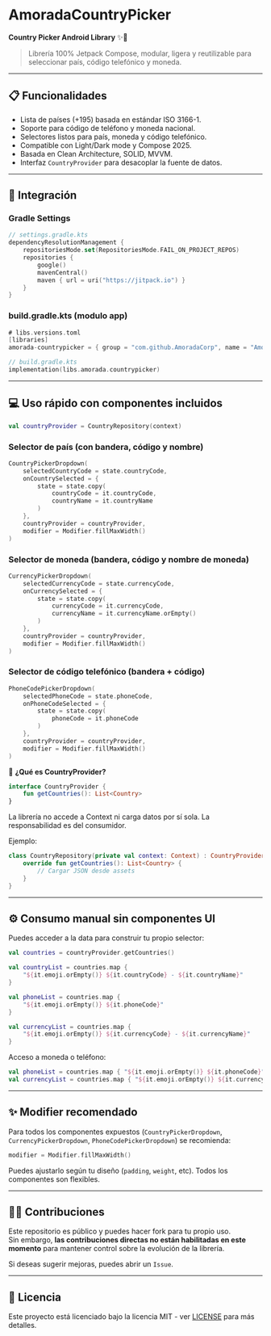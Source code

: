 # AmoradaCountryPicker

**Country Picker Android Library** ✨🚀

> Librería 100% Jetpack Compose, modular, ligera y reutilizable para seleccionar país, código telefónico y moneda.

---

## 📋 Funcionalidades

- Lista de países (+195) basada en estándar ISO 3166-1.
- Soporte para código de teléfono y moneda nacional.
- Selectores listos para país, moneda y código telefónico.
- Compatible con Light/Dark mode y Compose 2025.
- Basada en Clean Architecture, SOLID, MVVM.
- Interfaz `CountryProvider` para desacoplar la fuente de datos.

---

## 🚀 Integración

### Gradle Settings

```kotlin
// settings.gradle.kts
dependencyResolutionManagement {
    repositoriesMode.set(RepositoriesMode.FAIL_ON_PROJECT_REPOS)
    repositories {
        google()
        mavenCentral()
        maven { url = uri("https://jitpack.io") }
    }
}

```

### build.gradle.kts (modulo app)

```kotlin
# libs.versions.toml
[libraries]
amorada-countrypicker = { group = "com.github.AmoradaCorp", name = "AmoradaCountryPicker", version = "v1.3.0" }

```

```kotlin
// build.gradle.kts
implementation(libs.amorada.countrypicker)
```

---

## 💻 Uso rápido con componentes incluidos
```kotlin
val countryProvider = CountryRepository(context)
```

### Selector de país (con bandera, código y nombre)

```kotlin
CountryPickerDropdown(
    selectedCountryCode = state.countryCode,
    onCountrySelected = {
        state = state.copy(
            countryCode = it.countryCode,
            countryName = it.countryName
        )
    },
    countryProvider = countryProvider,
    modifier = Modifier.fillMaxWidth()
)

```

### Selector de moneda (bandera, código y nombre de moneda)

```kotlin
CurrencyPickerDropdown(
    selectedCurrencyCode = state.currencyCode,
    onCurrencySelected = {
        state = state.copy(
            currencyCode = it.currencyCode,
            currencyName = it.currencyName.orEmpty()
        )
    },
    countryProvider = countryProvider,
    modifier = Modifier.fillMaxWidth()
)

```

### Selector de código telefónico (bandera + código)

```kotlin
PhoneCodePickerDropdown(
    selectedPhoneCode = state.phoneCode,
    onPhoneCodeSelected = {
        state = state.copy(
            phoneCode = it.phoneCode
        )
    },
    countryProvider = countryProvider,
    modifier = Modifier.fillMaxWidth()
)


```

📝 **¿Qué es CountryProvider?**
```kotlin
interface CountryProvider {
    fun getCountries(): List<Country>
}
```
La librería no accede a Context ni carga datos por sí sola. La responsabilidad es del consumidor.

Ejemplo:
```kotlin
class CountryRepository(private val context: Context) : CountryProvider {
    override fun getCountries(): List<Country> {
        // Cargar JSON desde assets
    }
}

```

---

## ⚙️ Consumo manual sin componentes UI

Puedes acceder a la data para construir tu propio selector:

```kotlin
val countries = countryProvider.getCountries()

val countryList = countries.map {
    "${it.emoji.orEmpty()} ${it.countryCode} - ${it.countryName}"
}

val phoneList = countries.map {
    "${it.emoji.orEmpty()} ${it.phoneCode}"
}

val currencyList = countries.map {
    "${it.emoji.orEmpty()} ${it.currencyCode} - ${it.currencyName}"
}

```

Acceso a moneda o teléfono:

```kotlin
val phoneList = countries.map { "${it.emoji.orEmpty()} ${it.phoneCode}" }
val currencyList = countries.map { "${it.emoji.orEmpty()} ${it.currencyCode} - ${it.currencyName}" }
```

---

## ✨ Modifier recomendado

Para todos los componentes expuestos (`CountryPickerDropdown`, `CurrencyPickerDropdown`, `PhoneCodePickerDropdown`) se recomienda:

```kotlin
modifier = Modifier.fillMaxWidth()
```

Puedes ajustarlo según tu diseño (`padding`, `weight`, etc). Todos los componentes son flexibles.

---


## 🙋‍♂️ Contribuciones

Este repositorio es público y puedes hacer fork para tu propio uso.  
Sin embargo, **las contribuciones directas no están habilitadas en este momento** para mantener control sobre la evolución de la librería.

Si deseas sugerir mejoras, puedes abrir un `Issue`.

---

## 📜 Licencia

Este proyecto está licenciado bajo la licencia MIT - ver [LICENSE](LICENSE) para más detalles.
